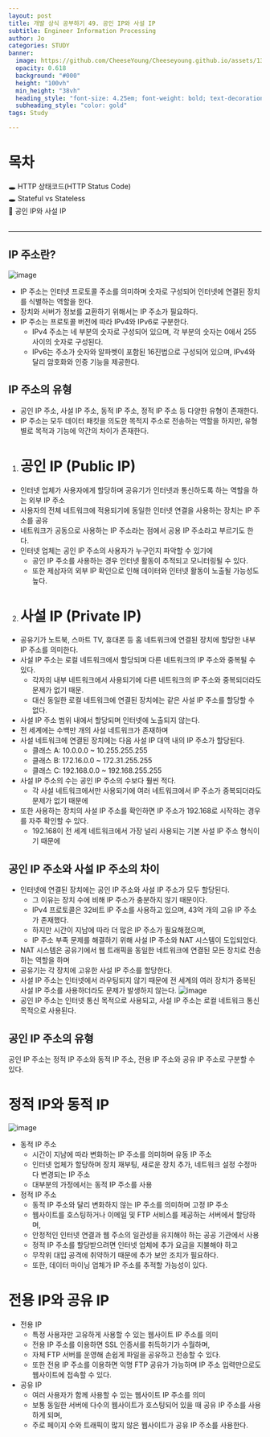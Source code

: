 ```yaml
---
layout: post
title: 개발 상식 공부하기 49. 공인 IP와 사설 IP
subtitle: Engineer Information Processing
author: Jo
categories: STUDY
banner:
  image: https://github.com/CheeseYoung/Cheeseyoung.github.io/assets/132384527/bc9c5b63-1311-45f4-add1-4bff14cd790b
  opacity: 0.618
  background: "#000"
  height: "100vh"
  min_height: "38vh"
  heading_style: "font-size: 4.25em; font-weight: bold; text-decoration: underline"
  subheading_style: "color: gold"
tags: Study

---
```


# 목차
🕳 HTTP 상태코드(HTTP Status Code) <br>
🕳 Stateful vs Stateless <br>
📌 공인 IP와 사설 IP <br>
<br>
<hr>

## IP 주소란?
![image](https://github.com/CheeseYoung/Cheeseyoung.github.io/assets/132384527/bc9c5b63-1311-45f4-add1-4bff14cd790b)
- IP 주소는 인터넷 프로토콜 주소를 의미하며 숫자로 구성되어 인터넷에 연결된 장치를 식별하는 역할을 한다.
- 장치와 서버가 정보를 교환하기 위해서는 IP 주소가 필요하다.
- IP 주소는 프로토콜 버전에 따라 IPv4와 IPv6로 구분한다.
  - IPv4 주소는 네 부분의 숫자로 구성되어 있으며, 각 부분의 숫자는 0에서 255 사이의 숫자로 구성된다.
  - IPv6는 주소가 숫자와 알파벳이 포함된 16진법으로 구성되어 있으며, IPv4와 달리 암호화와 인증 기능을 제공한다.

## IP 주소의 유형
- 공인 IP 주소, 사설 IP 주소, 동적 IP 주소, 정적 IP 주소 등 다양한 유형이 존재한다.
- IP 주소는 모두 데이터 패킷을 의도한 목적지 주소로 전송하는 역할을 하지만, 유형별로 목적과 기능에 약간의 차이가 존재한다.
1. # 공인 IP (Public IP)
- 인터넷 업체가 사용자에게 할당하며 공유기가 인터넷과 통신하도록 하는 역할을 하는 외부 IP 주소
- 사용자의 전체 네트워크에 적용되기에 동일한 인터넷 연결을 사용하는 장치는 IP 주소를 공유
- 네트워크가 공동으로 사용하는 IP 주소라는 점에서 공용 IP 주소라고 부르기도 한다.
- 인터넷 업체는 공인 IP 주소의 사용자가 누구인지 파악할 수 있기에
  -  공인 IP 주소를 사용하는 경우 인터넷 활동이 추적되고 모니터링될 수 있다.
  -  또한 제삼자의 외부 IP 확인으로 인해 데이터와 인터넷 활동이 노출될 가능성도 높다.

2. # 사설 IP (Private IP)
- 공유기가 노트북, 스마트 TV, 휴대폰 등 홈 네트워크에 연결된 장치에 할당한 내부 IP 주소를 의미한다.
- 사설 IP 주소는 로컬 네트워크에서 할당되며 다른 네트워크의 IP 주소와 중복될 수 있다.
  - 각자의 내부 네트워크에서 사용되기에 다른 네트워크의 IP 주소와 중복되더라도 문제가 없기 때문.
  - 대신 동일한 로컬 네트워크에 연결된 장치에는 같은 사설 IP 주소를 할당할 수 없다.
- 사설 IP 주소 범위 내에서 할당되며 인터넷에 노출되지 않는다.
- 전 세계에는 수백만 개의 사설 네트워크가 존재하며
- 사설 네트워크에 연결된 장치에는 다음 사설 IP 대역 내의 IP 주소가 할당된다.
  - 클래스 A: 10.0.0.0 ~ 10.255.255.255
  - 클래스 B: 172.16.0.0 ~ 172.31.255.255
  - 클래스 C: 192.168.0.0 ~ 192.168.255.255
- 사설 IP 주소의 수는 공인 IP 주소의 수보다 훨씬 적다.
  - 각 사설 네트워크에서만 사용되기에 여러 네트워크에서 IP 주소가 중복되더라도 문제가 없기 때문에
- 또한 사용하는 장치의 사설 IP 주소를 확인하면 IP 주소가 192.168로 시작하는 경우를 자주 확인할 수 있다.
  - 192.168이 전 세계 네트워크에서 가장 널리 사용되는 기본 사설 IP 주소 형식이기 때문에

## 공인 IP 주소와 사설 IP 주소의 차이
- 인터넷에 연결된 장치에는 공인 IP 주소와 사설 IP 주소가 모두 할당된다.
  - 그 이유는 장치 수에 비해 IP 주소가 충분하지 않기 때문이다.
  - IPv4 프로토콜은 32비트 IP 주소를 사용하고 있으며, 43억 개의 고유 IP 주소가 존재했다.
  - 하지만 시간이 지남에 따라 더 많은 IP 주소가 필요해졌으며,
  - IP 주소 부족 문제를 해결하기 위해 사설 IP 주소와 NAT 시스템이 도입되었다.
- NAT 시스템은 공유기에서 웹 트래픽을 동일한 네트워크에 연결된 모든 장치로 전송하는 역할을 하며
- 공유기는 각 장치에 고유한 사설 IP 주소를 할당한다.
-  사설 IP 주소는 인터넷에서 라우팅되지 않기 때문에 전 세계의 여러 장치가 중복된 사설 IP 주소를 사용하더라도 문제가 발생하지 않는다.
![image](https://github.com/CheeseYoung/Cheeseyoung.github.io/assets/132384527/fbae76ea-0f38-4b24-b860-337f25b12252)
- 공인 IP 주소는 인터넷 통신 목적으로 사용되고, 사설 IP 주소는 로컬 네트워크 통신 목적으로 사용된다.

## 공인 IP 주소의 유형
공인 IP 주소는 정적 IP 주소와 동적 IP 주소, 전용 IP 주소와 공유 IP 주소로 구분할 수 있다.
# 정적 IP와 동적 IP
![image](https://github.com/CheeseYoung/Cheeseyoung.github.io/assets/132384527/de5177df-d463-4e90-8d5f-bb0f253e4d83)
- 동적 IP 주소
  - 시간이 지남에 따라 변화하는 IP 주소를 의미하며 유동 IP 주소
  - 인터넷 업체가 할당하며 장치 재부팅, 새로운 장치 추가, 네트워크 설정 수정마다 변경되는 IP 주소
  - 대부분의 가정에서는 동적 IP 주소를 사용
- 정적 IP 주소
  - 동적 IP 주소와 달리 변화하지 않는 IP 주소를 의미하며 고정 IP 주소
  - 웹사이트를 호스팅하거나 이메일 및 FTP 서비스를 제공하는 서버에서 할당하며,
  - 안정적인 인터넷 연결과 웹 주소의 일관성을 유지해야 하는 공공 기관에서 사용
  - 정적 IP 주소를 할당받으려면 인터넷 업체에 추가 요금을 지불해야 하고
  - 무작위 대입 공격에 취약하기 때문에 추가 보안 조치가 필요하다.
  - 또한, 데이터 마이닝 업체가 IP 주소를 추적할 가능성이 있다.
# 전용 IP와 공유 IP
- 전용 IP
  - 특정 사용자만 고유하게 사용할 수 있는 웹사이트 IP 주소를 의미
  - 전용 IP 주소를 이용하면 SSL 인증서를 취득하기가 수월하며,
  - 자체 FTP 서버를 운영해 손쉽게 파일을 공유하고 전송할 수 있다.
  - 또한 전용 IP 주소를 이용하면 익명 FTP 공유가 가능하며 IP 주소 입력만으로도 웹사이트에 접속할 수 있다.
- 공유 IP
  - 여러 사용자가 함께 사용할 수 있는 웹사이트 IP 주소를 의미
  - 보통 동일한 서버에 다수의 웹사이트가 호스팅되어 있을 때 공유 IP 주소를 사용하게 되며,
  - 주로 페이지 수와 트래픽이 많지 않은 웹사이트가 공유 IP 주소를 사용한다.




